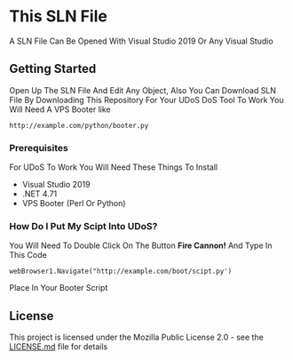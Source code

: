 # This SLN File
A SLN File Can Be Opened With Visual Studio 2019 Or Any Visual Studio
## Getting Started
Open Up The SLN File And Edit Any Object, Also You Can Download SLN File By Downloading This Repository
For Your UDoS DoS Tool To Work You Will Need A VPS Booter like
```
http://example.com/python/booter.py
```
### Prerequisites
For UDoS To Work You Will Need These Things To Install
* Visual Studio 2019
* .NET 4.71
* VPS Booter (Perl Or Python)
### How Do I Put My Scipt Into UDoS?
You Will Need To Double Click On The Button <b>Fire Cannon!</b>
And Type In This Code
```
webBrowser1.Navigate("http://example.com/boot/scipt.py')
```
Place In Your Booter Script
## License
This project is licensed under the Mozilla Public License 2.0 - see the [LICENSE.md](LICENSE.md) file for details
